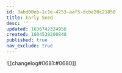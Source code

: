```yaml
---
id: 3abd00eb-1c1e-4253-aaf5-dcbe20c21850
title: Early Seed
desc: ''
updated: 1636742324956
created: 1604539200840
published: true
nav_exclude: true
---
```


![[changelog#0681:#0680]]
